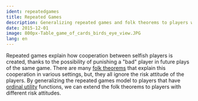 ```yaml
---
ident: repeatedgames
title: Repeated Games
description: Generalizing repeated games and folk theorems to players with different risk attitudes.
date: 2015-12-01
image: 800px-Table_game_of_cards_birds_eye_view.JPG
lang: en
---
```

Repeated games explain how cooperation between selfish players is created, thanks to the possibility
of punishing a "bad" player in future plays of the same game. There are many
[folk theorems](https://en.wikipedia.org/wiki/Folk_theorem_%28game_theory%29) that explain this 
cooperation in various settings, but, they all ignore the risk attitude of the players. By generalizing the 
repeated games model to players that have [ordinal utility](https://en.wikipedia.org/wiki/Ordinal_utility) functions,
we can extend the folk theorems to players with different risk attitudes.
